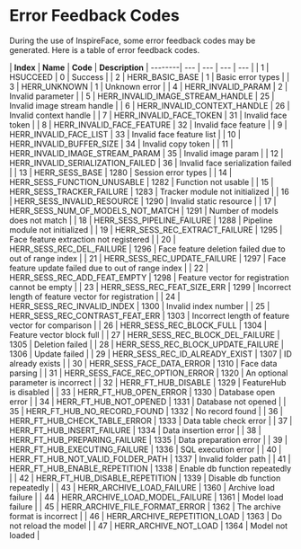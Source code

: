 # Error Feedback Codes

During the use of InspireFace, some error feedback codes may be generated. Here is a table of error feedback codes.

| **Index** | **Name** | **Code** | **Description** | 
--------| --- | --- | --- | --- | 
| 1      | HSUCCEED | 0 | Success | 
| 2      | HERR_BASIC_BASE | 1 | Basic error types | 
| 3      | HERR_UNKNOWN | 1 | Unknown error | 
| 4      | HERR_INVALID_PARAM | 2 | Invalid parameter | 
| 5      | HERR_INVALID_IMAGE_STREAM_HANDLE | 25 | Invalid image stream handle | 
| 6      | HERR_INVALID_CONTEXT_HANDLE | 26 | Invalid context handle | 
| 7      | HERR_INVALID_FACE_TOKEN | 31 | Invalid face token | 
| 8      | HERR_INVALID_FACE_FEATURE | 32 | Invalid face feature | 
| 9      | HERR_INVALID_FACE_LIST | 33 | Invalid face feature list | 
| 10     | HERR_INVALID_BUFFER_SIZE | 34 | Invalid copy token | 
| 11     | HERR_INVALID_IMAGE_STREAM_PARAM | 35 | Invalid image param | 
| 12     | HERR_INVALID_SERIALIZATION_FAILED | 36 | Invalid face serialization failed | 
| 13     | HERR_SESS_BASE | 1280 | Session error types | 
| 14     | HERR_SESS_FUNCTION_UNUSABLE | 1282 | Function not usable | 
| 15     | HERR_SESS_TRACKER_FAILURE | 1283 | Tracker module not initialized | 
| 16     | HERR_SESS_INVALID_RESOURCE | 1290 | Invalid static resource | 
| 17     | HERR_SESS_NUM_OF_MODELS_NOT_MATCH | 1291 | Number of models does not match | 
| 18     | HERR_SESS_PIPELINE_FAILURE | 1288 | Pipeline module not initialized | 
| 19     | HERR_SESS_REC_EXTRACT_FAILURE | 1295 | Face feature extraction not registered | 
| 20     | HERR_SESS_REC_DEL_FAILURE | 1296 | Face feature deletion failed due to out of range index | 
| 21     | HERR_SESS_REC_UPDATE_FAILURE | 1297 | Face feature update failed due to out of range index | 
| 22     | HERR_SESS_REC_ADD_FEAT_EMPTY | 1298 | Feature vector for registration cannot be empty | 
| 23     | HERR_SESS_REC_FEAT_SIZE_ERR | 1299 | Incorrect length of feature vector for registration | 
| 24     | HERR_SESS_REC_INVALID_INDEX | 1300 | Invalid index number | 
| 25     | HERR_SESS_REC_CONTRAST_FEAT_ERR | 1303 | Incorrect length of feature vector for comparison | 
| 26     | HERR_SESS_REC_BLOCK_FULL | 1304 | Feature vector block full | 
| 27     | HERR_SESS_REC_BLOCK_DEL_FAILURE | 1305 | Deletion failed | 
| 28     | HERR_SESS_REC_BLOCK_UPDATE_FAILURE | 1306 | Update failed | 
| 29     | HERR_SESS_REC_ID_ALREADY_EXIST | 1307 | ID already exists | 
| 30     | HERR_SESS_FACE_DATA_ERROR | 1310 | Face data parsing | 
| 31     | HERR_SESS_FACE_REC_OPTION_ERROR | 1320 | An optional parameter is incorrect | 
| 32     | HERR_FT_HUB_DISABLE | 1329 | FeatureHub is disabled | 
| 33     | HERR_FT_HUB_OPEN_ERROR | 1330 | Database open error | 
| 34     | HERR_FT_HUB_NOT_OPENED | 1331 | Database not opened | 
| 35     | HERR_FT_HUB_NO_RECORD_FOUND | 1332 | No record found | 
| 36     | HERR_FT_HUB_CHECK_TABLE_ERROR | 1333 | Data table check error | 
| 37     | HERR_FT_HUB_INSERT_FAILURE | 1334 | Data insertion error | 
| 38     | HERR_FT_HUB_PREPARING_FAILURE | 1335 | Data preparation error | 
| 39     | HERR_FT_HUB_EXECUTING_FAILURE | 1336 | SQL execution error | 
| 40     | HERR_FT_HUB_NOT_VALID_FOLDER_PATH | 1337 | Invalid folder path | 
| 41     | HERR_FT_HUB_ENABLE_REPETITION | 1338 | Enable db function repeatedly | 
| 42     | HERR_FT_HUB_DISABLE_REPETITION | 1339 | Disable db function repeatedly | 
| 43     | HERR_ARCHIVE_LOAD_FAILURE | 1360 | Archive load failure | 
| 44     | HERR_ARCHIVE_LOAD_MODEL_FAILURE | 1361 | Model load failure | 
| 45     | HERR_ARCHIVE_FILE_FORMAT_ERROR | 1362 | The archive format is incorrect | 
| 46     | HERR_ARCHIVE_REPETITION_LOAD | 1363 | Do not reload the model | 
| 47     | HERR_ARCHIVE_NOT_LOAD | 1364 | Model not loaded | 

